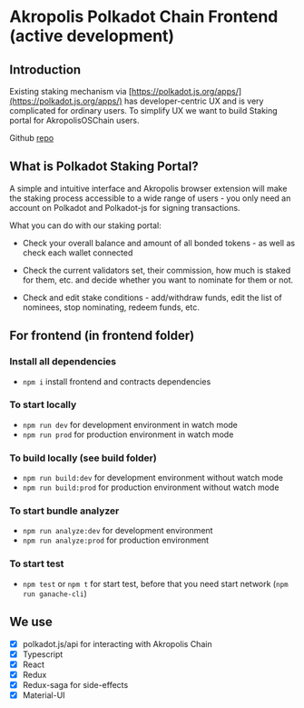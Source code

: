 # Akropolis Polkadot Chain Frontend (active development)

## Introduction

Existing staking mechanism via [https://polkadot.js.org/apps/](https://polkadot.js.org/apps/) has developer-centric UX and is very complicated for ordinary users. To simplify UX we want to build Staking portal for AkropolisOSChain users. 

Github [repo](https://github.com/akropolisio/staking-portal)

## What is Polkadot Staking Portal?

A simple and intuitive interface and Akropolis browser extension will make the staking process accessible to a wide range of users - you only need an account on Polkadot and Polkadot-js for signing transactions. 

What you can do with our staking portal:

- Check your overall balance and amount of all bonded tokens - as well as check each wallet connected

- Check the current validators set, their commission, how much is staked for them, etc. and decide whether you want to nominate for them or not.

- Check and edit stake conditions - add/withdraw funds, edit the list of nominees, stop nominating, redeem funds, etc.

## For frontend (in frontend folder)
### Install all dependencies
- ```npm i``` install frontend and contracts dependencies

### To start locally
- ```npm run dev``` for development environment in watch mode
- ```npm run prod``` for production environment in watch mode

### To build locally (see build folder)
- ```npm run build:dev``` for development environment without watch mode
- ```npm run build:prod``` for production environment without watch mode

### To start bundle analyzer
- ```npm run analyze:dev``` for development environment
- ```npm run analyze:prod``` for production environment

### To start test
- ```npm test``` or ```npm t``` for start test, before that you need start network (```npm run ganache-cli```)

## We use
- [x] polkadot.js/api for interacting with Akropolis Chain
- [x] Typescript
- [x] React
- [x] Redux
- [x] Redux-saga for side-effects
- [x] Material-UI
